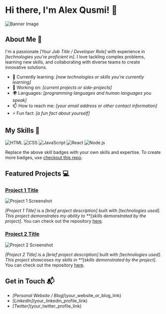 # Hi there, I'm Alex Qusmi! 👋

![Banner Image](your_banner_image_url_here)

## About Me 🚀

I'm a passionate *[Your Job Title / Developer Role]* with experience in *[technologies you're proficient in]*. I love tackling complex problems, learning new skills, and collaborating with diverse teams to create innovative solutions.

- 🌱 Currently learning: *[new technologies or skills you're currently learning]*
- 🔭 Working on: *[current projects or side-projects]*
- 🌍 Languages: *[programming languages and human languages you speak]*
- 📫 How to reach me: *[your email address or other contact information]*
- ⚡ Fun fact: *[a fun fact about yourself]*

## My Skills 🧠

![HTML](https://img.shields.io/badge/-HTML-E34F26?style=flat-square&logo=html5&logoColor=white)
![CSS](https://img.shields.io/badge/-CSS-1572B6?style=flat-square&logo=css3&logoColor=white)
![JavaScript](https://img.shields.io/badge/-JavaScript-F7DF1E?style=flat-square&logo=javascript&logoColor=black)
![React](https://img.shields.io/badge/-React-61DAFB?style=flat-square&logo=react&logoColor=black)
![Node.js](https://img.shields.io/badge/-Node.js-339933?style=flat-square&logo=node.js&logoColor=white)

Replace the above skill badges with your own skills and expertise. To create more badges, use [checkout this repo](https://github.com/alexandresanlim/Badges4-README.md-Profile).

## Featured Projects 💻

### [Project 1 Title](project_1_link)

![Project 1 Screenshot](project_1_screenshot_url)

*[Project 1 Title]* is a *[brief project description]* built with *[technologies used]. This project demonstrates my ability to **[skills demonstrated by the project]*. You can check out the repository [here](project_1_repository_link).

### [Project 2 Title](project_2_link)

![Project 2 Screenshot](project_2_screenshot_url)

*[Project 2 Title]* is a *[brief project description]* built with *[technologies used]. This project showcases my skills in **[skills demonstrated by the project]*. You can check out the repository [here](project_2_repository_link).

## Get in Touch 📬

- *[Personal Website / Blog]*(your_website_or_blog_link)
- *[LinkedIn]*(your_linkedin_profile_link)
- *[Twitter]*(your_twitter_profile_link)
